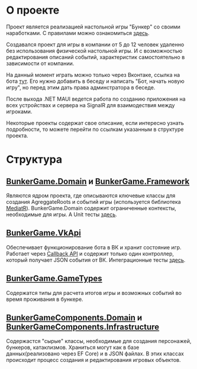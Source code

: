 # О проекте
Проект является реализацией настольной игры "Бункер" со своими наработками. С правилами можно ознакомиться [здесь](GAME_RULES.md).</p>
Создавался проект для игры в компании от 5 до 12 человек удаленно без использования физической настольной игры. И с возможностью редактирования описаний событий, характеристик самостоятельно в зависимости от компании.

На данный момент играть можно только через Вконтаке, ссылка на бота [тут](https://vk.com/club191848682). Его нужно добавить в беседу и написать "Бот, начать новую игру", но перед этим дать права админстратора в беседе.
</p> 
После выхода .NET MAUI ведется работа по созданию приложения на всех устройствах и сервера на SignalR для взаимодествия между игроками.

Некоторые проекты содержат свое описание, если интересно узнать подробности, то можете перейти по ссылкам указанным в структуре проекта.

# Структура
## [BunkerGame.Domain](/src/BunkerGame.Domain) и [BunkerGame.Framework](/src/BunkerGame.Framework)
Являются ядром проекта, где описываются ключевые классы для создания AgreggateRoots и событий игры (используется библиотека [MediatR](https://github.com/jbogard/MediatR)). BunkerGame.Domain содержит ограниченные контексты, необходимые для игры. А Unit тесты [здесь](/src/BunkerGame.Tests).

## [BunkerGame.VkApi](/src/BunkerGame.VkApi)
Обеспечивает функционирование бота в ВК и хранит состояние игр. Работает через [Callback API](https://vk.com/dev/callback_api) и содержит только один контроллер, который получает JSON события от ВК. Интеграционные тесты [здесь](/src/BunkerGame.VkApi.IntegrationTests). 

## [BunkerGame.GameTypes](/src/BunkerGame.GameTypes)
Содержатся типы для расчета итогов игры и возможных событий во время проживания в бункере.

## [BunkerGameComponents.Domain](/src/BunkerGameComponents.Domain) и [BunkerGameComponents.Infrastructure](/src/BunkerGameComponents.Infrastructure)
Содержастся "сырые" классы, необходимые для создания персонажей, бункеров, катаклизмов. Храниться могут как в базе данных(реализовано через EF Core) и в JSON файлах. В этих классах происходит процесс создания и редактирования игровых объектов.
